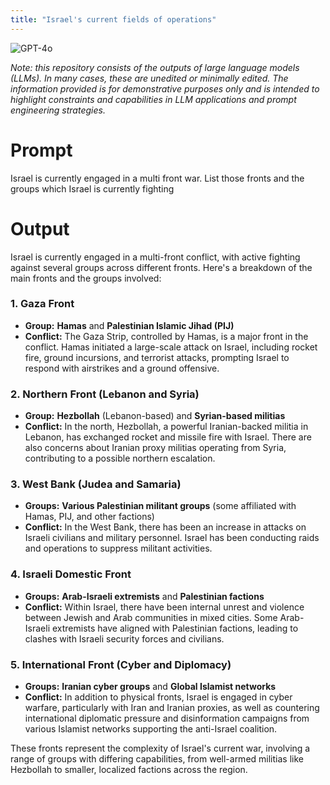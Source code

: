 ```yaml
---
title: "Israel's current fields of operations"
---
```

![GPT-4o](https://img.shields.io/badge/GPT--4o-3333FF?style=for-the-badge&logo=openai&logoColor=white)



*Note: this repository consists of the outputs of large language models (LLMs). In many cases, these are unedited or minimally edited. The information provided is for demonstrative purposes only and is intended to highlight constraints and capabilities in LLM applications and prompt engineering strategies.*


# Prompt

Israel is currently engaged in a multi front war. List those fronts and the groups which Israel is currently fighting

# Output

Israel is currently engaged in a multi-front conflict, with active fighting against several groups across different fronts. Here's a breakdown of the main fronts and the groups involved:

### 1. **Gaza Front**
   - **Group:** **Hamas** and **Palestinian Islamic Jihad (PIJ)**
   - **Conflict:** The Gaza Strip, controlled by Hamas, is a major front in the conflict. Hamas initiated a large-scale attack on Israel, including rocket fire, ground incursions, and terrorist attacks, prompting Israel to respond with airstrikes and a ground offensive.

### 2. **Northern Front (Lebanon and Syria)**
   - **Group:** **Hezbollah** (Lebanon-based) and **Syrian-based militias**
   - **Conflict:** In the north, Hezbollah, a powerful Iranian-backed militia in Lebanon, has exchanged rocket and missile fire with Israel. There are also concerns about Iranian proxy militias operating from Syria, contributing to a possible northern escalation.

### 3. **West Bank (Judea and Samaria)**
   - **Groups:** **Various Palestinian militant groups** (some affiliated with Hamas, PIJ, and other factions)
   - **Conflict:** In the West Bank, there has been an increase in attacks on Israeli civilians and military personnel. Israel has been conducting raids and operations to suppress militant activities.

### 4. **Israeli Domestic Front**
   - **Groups:** **Arab-Israeli extremists** and **Palestinian factions**
   - **Conflict:** Within Israel, there have been internal unrest and violence between Jewish and Arab communities in mixed cities. Some Arab-Israeli extremists have aligned with Palestinian factions, leading to clashes with Israeli security forces and civilians.

### 5. **International Front (Cyber and Diplomacy)**
   - **Groups:** **Iranian cyber groups** and **Global Islamist networks**
   - **Conflict:** In addition to physical fronts, Israel is engaged in cyber warfare, particularly with Iran and Iranian proxies, as well as countering international diplomatic pressure and disinformation campaigns from various Islamist networks supporting the anti-Israel coalition.

These fronts represent the complexity of Israel's current war, involving a range of groups with differing capabilities, from well-armed militias like Hezbollah to smaller, localized factions across the region.